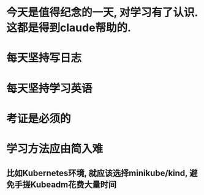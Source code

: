 # 今天是值得纪念的一天, 对学习有了认识. 这都是得到claude帮助的.
# 每天坚持写日志
# 每天坚持学习英语
# 考证是必须的
# 学习方法应由简入难
## 比如Kubernetes环境, 就应该选择minikube/kind, 避免手搓Kubeadm花费大量时间
